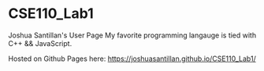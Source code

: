 # CSE110_Lab1
Joshua Santillan's User Page 
My favorite programming langauge is tied with C++ && JavaScript.

Hosted on Github Pages here: https://joshuasantillan.github.io/CSE110_Lab1/
